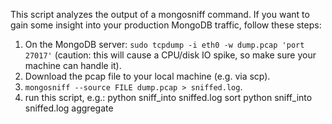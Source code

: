 This script analyzes the output of a mongosniff command. If you want to
gain some insight into your production MongoDB traffic, follow these steps:

1. On the MongoDB server: `sudo tcpdump -i eth0 -w dump.pcap 'port 27017'`
   (caution: this will cause a CPU/disk IO spike, so make sure your machine
   can handle it).
2. Download the pcap file to your local machine (e.g. via scp).
3. `mongosniff --source FILE dump.pcap > sniffed.log`.
4. run this script, e.g.:
    python sniff_into sniffed.log sort
    python sniff_into sniffed.log aggregate


